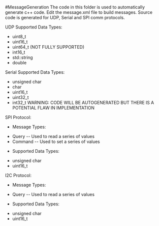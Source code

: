 #MessageGeneration
The code in this folder is used to automatically generate c++ code.
Edit the message.xml file to build messages.  Source code is generated for UDP, Serial and SPI comm protocols.

UDP Supported Data Types:
* uint8_t
* uint16_t
* uint64_t (NOT FULLY SUPPORTED)
* int16_t
* std::string
* double

Serial Supported Data Types:
* unsigned char
* char
* uint16_t
* uint32_t
* int32_t WARNING: CODE WILL BE AUTOGENERATED BUT THERE IS A POTENTIAL FLAW IN IMPLEMENTATION

SPI Protocol:
- Message Types:
* Query -- Used to read a series of values 
* Command -- Used to set a series of values
- Supported Data Types:
* unsigned char
* uint16_t

I2C Protocol:
- Message Types:
* Query -- Used to read a series of values 
- Supported Data Types:
* unsigned char
* uint16_t

